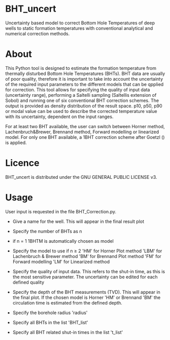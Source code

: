 # BHT_uncert
Uncertainty based model to correct Bottom Hole Temperatures of deep wells to static formation temperatures with conventional analytical and numerical correction methods.

# About
This Python tool is designed to estimate the formation temperature from thermally disturbed Bottom Hole Temperatures (BHTs). BHT data are usually of poor quality, therefore it is important to take into account the uncertainty of the required input parameters to the different models that can be qpplied for correction. This tool allows for specifying the quality of input data (uncertainty range), performing a Saltelli sampling (Saltellis extension of Sobol) and running one of six conventional BHT correction schemes.
The output is provided as density distribution of the result space. p10, p50, p90 or modal value can be used to describe the corrected temperature value with its uncertainty, dependent on the input ranges.

For at least two BHT available, the user can switch between Horner method, Lachenbruch&Brewer, Brennand method, Forward modelling or linearized model.
For only one BHT available, a 1BHT correction scheme after Goetzl () is applied.

# Licence
BHT_uncert is distributed under the GNU GENERAL PUBLIC LICENSE v3.

# Usage
User input is requested in the file BHT_Correction.py. 
- Give a name for the well. This will appear in the final result plot
- Specify the number of BHTs as n
- if n = 1 1BHTM is automatically chosen as model
- Specify the model to use if n ≥ 2 
    'HM' for Horner Plot method
    'LBM' for Lachenbruch & Brewer method
    'BM' for Brennand Plot method
    'FM' for Forward modelling
    'LM' for Linearized method

- Specify the quality of input data. This refers to the shut-in time, as this is the most sensitive parameter. The uncertainty can be edited for each defined quality
- Specify the depth of the BHT measurements (TVD). This will appear in the final plot. If the chosen model is Horner 'HM' or Brennand 'BM' the circulation time is estimated from the defined depth.
- Specify the borehole radius 'radius'
- Specify all BHTs in the list 'BHT_list'
- Specify all BHT related shut-in times in the list 't_list'
